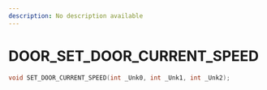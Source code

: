 ```yaml
---
description: No description available 
---
```


# DOOR\_SET_DOOR_CURRENT_SPEED

```cpp
void SET_DOOR_CURRENT_SPEED(int _Unk0, int _Unk1, int _Unk2);
```